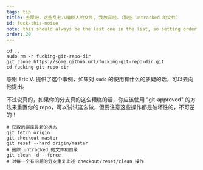 ```yaml
---
tags: tip
title: 去屎吧，这些乱七八糟烦人的文件, 我放弃啦。（那些 untracked 的文件）
id: fuck-this-noise
note: this should always be the last one in the list, so setting order to 20 so I don't have to re-name/re-order it
order: 20
---
```


```git
cd ..
sudo rm -r fucking-git-repo-dir
git clone https://some.github.url/fucking-git-repo-dir.git
cd fucking-git-repo-dir
```

感谢 Eric V. 提供了这个事例，如果对 `sudo` 的使用有什么的质疑的话，可以去向他提出。


不过说真的，如果你的分支真的这么糟糕的话，你应该使用 "git-approved" 的方法来重置你的 repo，可以试试这么做，但要注意这些操作都是破坏性的，不可逆的！ 

```git
# 获取远端库最新的状态
git fetch origin
git checkout master
git reset --hard origin/master
# 删除 untracked 的文件和目录
git clean -d --force
# 对每一个有问题的分支重复上述 checkout/reset/clean 操作
```